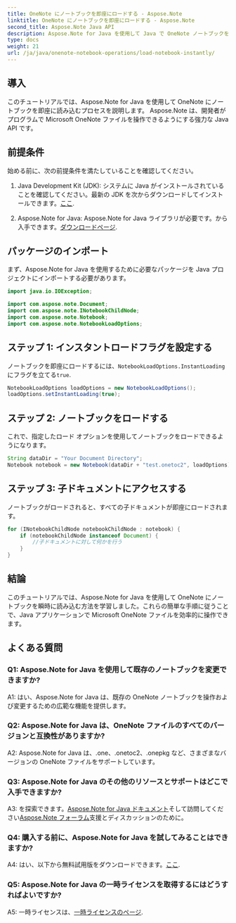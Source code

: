 ```yaml
---
title: OneNote にノートブックを即座にロードする - Aspose.Note
linktitle: OneNote にノートブックを即座にロードする - Aspose.Note
second_title: Aspose.Note Java API
description: Aspose.Note for Java を使用して Java で OneNote ノートブックを即座に読み込む方法を学びます。ノートブックを効率的に処理して生産性を向上させます。
type: docs
weight: 21
url: /ja/java/onenote-notebook-operations/load-notebook-instantly/
---
```

## 導入

このチュートリアルでは、Aspose.Note for Java を使用して OneNote にノートブックを即座に読み込むプロセスを説明します。 Aspose.Note は、開発者がプログラムで Microsoft OneNote ファイルを操作できるようにする強力な Java API です。

## 前提条件

始める前に、次の前提条件を満たしていることを確認してください。

1.  Java Development Kit (JDK): システムに Java がインストールされていることを確認してください。最新の JDK を次からダウンロードしてインストールできます。[ここ](https://www.oracle.com/java/technologies/javase-jdk15-downloads.html).

2.  Aspose.Note for Java: Aspose.Note for Java ライブラリが必要です。から入手できます。[ダウンロードページ](https://releases.aspose.com/note/java/).

## パッケージのインポート

まず、Aspose.Note for Java を使用するために必要なパッケージを Java プロジェクトにインポートする必要があります。

```java
import java.io.IOException;

import com.aspose.note.Document;
import com.aspose.note.INotebookChildNode;
import com.aspose.note.Notebook;
import com.aspose.note.NotebookLoadOptions;
```

## ステップ 1: インスタントロードフラグを設定する

ノートブックを即座にロードするには、`NotebookLoadOptions.InstantLoading`にフラグを立てる`true`.

```java
NotebookLoadOptions loadOptions = new NotebookLoadOptions();
loadOptions.setInstantLoading(true);
```

## ステップ 2: ノートブックをロードする

これで、指定したロード オプションを使用してノートブックをロードできるようになります。

```java
String dataDir = "Your Document Directory";
Notebook notebook = new Notebook(dataDir + "test.onetoc2", loadOptions);
```

## ステップ 3: 子ドキュメントにアクセスする

ノートブックがロードされると、すべての子ドキュメントが即座にロードされます。

```java
for (INotebookChildNode notebookChildNode : notebook) {
    if (notebookChildNode instanceof Document) {
        //子ドキュメントに対して何かを行う
    }
}
```

## 結論

このチュートリアルでは、Aspose.Note for Java を使用して OneNote にノートブックを瞬時に読み込む方法を学習しました。これらの簡単な手順に従うことで、Java アプリケーションで Microsoft OneNote ファイルを効率的に操作できます。

## よくある質問

### Q1: Aspose.Note for Java を使用して既存のノートブックを変更できますか?

A1: はい、Aspose.Note for Java は、既存の OneNote ノートブックを操作および変更するための広範な機能を提供します。

### Q2: Aspose.Note for Java は、OneNote ファイルのすべてのバージョンと互換性がありますか?

A2: Aspose.Note for Java は、.one、.onetoc2、.onepkg など、さまざまなバージョンの OneNote ファイルをサポートしています。

### Q3: Aspose.Note for Java のその他のリソースとサポートはどこで入手できますか?

 A3: を探索できます。[Aspose.Note for Java ドキュメント](https://reference.aspose.com/note/java/)そして訪問してください[Aspose.Note フォーラム](https://forum.aspose.com/c/note/28)支援とディスカッションのために。

### Q4: 購入する前に、Aspose.Note for Java を試してみることはできますか?

 A4: はい、以下から無料試用版をダウンロードできます。[ここ](https://releases.aspose.com/).

### Q5: Aspose.Note for Java の一時ライセンスを取得するにはどうすればよいですか?

 A5: 一時ライセンスは、[一時ライセンスのページ](https://purchase.aspose.com/temporary-license/).